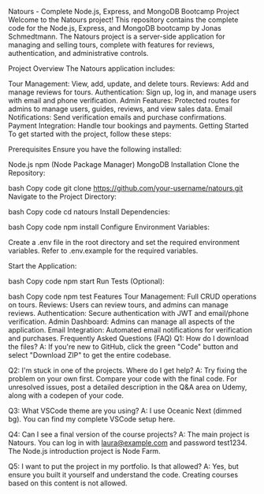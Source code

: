 Natours - Complete Node.js, Express, and MongoDB Bootcamp Project
Welcome to the Natours project! This repository contains the complete code for the Node.js, Express, and MongoDB bootcamp by Jonas Schmedtmann. The Natours project is a server-side application for managing and selling tours, complete with features for reviews, authentication, and administrative controls.

Project Overview
The Natours application includes:

Tour Management: View, add, update, and delete tours.
Reviews: Add and manage reviews for tours.
Authentication: Sign up, log in, and manage users with email and phone verification.
Admin Features: Protected routes for admins to manage users, guides, reviews, and view sales data.
Email Notifications: Send verification emails and purchase confirmations.
Payment Integration: Handle tour bookings and payments.
Getting Started
To get started with the project, follow these steps:

Prerequisites
Ensure you have the following installed:

Node.js
npm (Node Package Manager)
MongoDB
Installation
Clone the Repository:

bash
Copy code
git clone https://github.com/your-username/natours.git
Navigate to the Project Directory:

bash
Copy code
cd natours
Install Dependencies:

bash
Copy code
npm install
Configure Environment Variables:

Create a .env file in the root directory and set the required environment variables. Refer to .env.example for the required variables.

Start the Application:

bash
Copy code
npm start
Run Tests (Optional):

bash
Copy code
npm test
Features
Tour Management: Full CRUD operations on tours.
Reviews: Users can review tours, and admins can manage reviews.
Authentication: Secure authentication with JWT and email/phone verification.
Admin Dashboard: Admins can manage all aspects of the application.
Email Integration: Automated email notifications for verification and purchases.
Frequently Asked Questions (FAQ)
Q1: How do I download the files?
A: If you're new to GitHub, click the green "Code" button and select "Download ZIP" to get the entire codebase.

Q2: I'm stuck in one of the projects. Where do I get help?
A: Try fixing the problem on your own first. Compare your code with the final code. For unresolved issues, post a detailed description in the Q&A area on Udemy, along with a codepen of your code.

Q3: What VSCode theme are you using?
A: I use Oceanic Next (dimmed bg). You can find my complete VSCode setup here.

Q4: Can I see a final version of the course projects?
A: The main project is Natours. You can log in with laura@example.com and password test1234. The Node.js introduction project is Node Farm.

Q5: I want to put the project in my portfolio. Is that allowed?
A: Yes, but ensure you built it yourself and understand the code. Creating courses based on this content is not allowed.
